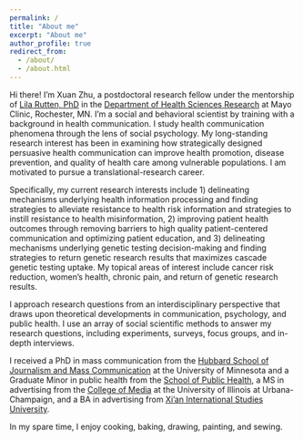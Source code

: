 ```yaml
---
permalink: /
title: "About me"
excerpt: "About me"
author_profile: true
redirect_from: 
  - /about/
  - /about.html
---
```


Hi there! I’m Xuan Zhu, a postdoctoral research fellow under the mentorship of <a href="https://www.mayo.edu/research/faculty/rutten-lila-j-ph-d/bio-10007292" target="_blank"> Lila Rutten, PhD</a> in the <a href="https://www.mayo.edu/research/departments-divisions/department-health-sciences-research/overview" target="_blank">Department of Health Sciences Research</a> at Mayo Clinic, Rochester, MN. I’m a social and behavioral scientist by training with a background in health communication. I study health communication phenomena through the lens of social psychology. My long-standing research interest has been in examining how strategically designed persuasive health communication can improve health promotion, disease prevention, and quality of health care among vulnerable populations. I am motivated to pursue a translational-research career. 

Specifically, my current research interests include 1) delineating mechanisms underlying health information processing and finding strategies to alleviate resistance to health risk information and strategies to instill resistance to health misinformation, 2) improving patient health outcomes through removing barriers to high quality patient-centered communication and optimizing patient education, and 3) delineating mechanisms underlying genetic testing decision-making and finding strategies to return genetic research results that maximizes cascade genetic testing uptake. My topical areas of interest include cancer risk reduction, women’s health, chronic pain, and return of genetic research results.

I approach research questions from an interdisciplinary perspective that draws upon theoretical developments in communication, psychology, and public health. I use an array of social scientific methods to answer my research questions, including experiments, surveys, focus groups, and in-depth interviews.

I received a PhD in mass communication from the <a href="https://cla.umn.edu/hsjmc" target="_blank">Hubbard School of Journalism and Mass Communication</a> at the University of Minnesota and a Graduate Minor in public health from the <a href="http://www.sph.umn.edu/" target="_blank">School of Public Health</a>, a MS in advertising from the <a href="https://media.illinois.edu/" target="_blank">College of Media</a> at the University of Illinois at Urbana-Champaign, and a BA in advertising from <a href="http://en.xisu.edu.cn/" target="_blank">Xi’an International Studies University</a>.

In my spare time, I enjoy cooking, baking, drawing, painting, and sewing.
